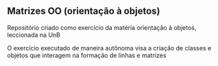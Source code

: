 ## Matrizes OO (orientação à objetos)

Repositório criado como exercício da matéria orientação à objetos, leccionada na UnB

O exercício executado de maneira autônoma visa a criação de classes e objetos que 
interagem na formação de linhas e matrizes
